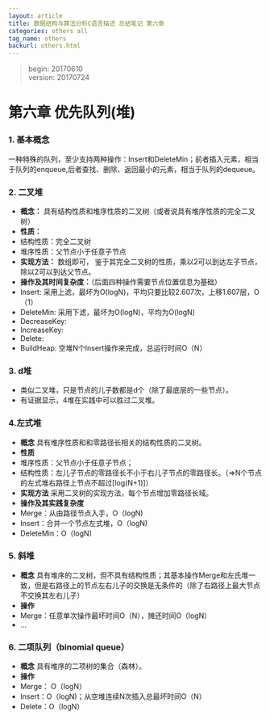 ```yaml
---
layout: article
title: 数据结构与算法分析C语言描述 总结笔记 第六章
categories: others all
tag_name: others
backurl: others.html
---
```

>begin: 20170610  
>version: 20170724

# 第六章 优先队列(堆)
### 1. 基本概念
一种特殊的队列，至少支持两种操作：Insert和DeleteMin；前者插入元素，相当于队列的enqueue,后者查找、删除、返回最小的元素，相当于队列的dequeue。
### 2. 二叉堆
- **概念：**
具有结构性质和堆序性质的二叉树（或者说具有堆序性质的完全二叉树）
- **性质：**
 - 结构性质：完全二叉树
 - 堆序性质：父节点小于任意子节点
- **实现方法：**
数组即可， 鉴于其完全二叉树的性质，乘以2可以到达左子节点，除以2可以到达父节点。
- **操作及其时间复杂度：**（后面四种操作需要节点位置信息为基础）
 - Insert:  采用上滤，最坏为O(logN)，平均只要比较2.607次，上移1.607层，O（1）
 - DeleteMin: 采用下滤，最坏为O(logN)，平均为O(logN)
 - DecreaseKey: 
 - IncreaseKey: 
 - Delete:
 - BuildHeap: 空堆N个Insert操作来完成，总运行时间O（N）

### 3. d堆
- 类似二叉堆，只是节点的儿子数都是d个（除了最底层的一些节点）。
- 有证据显示，4堆在实践中可以胜过二叉堆。

### 4.左式堆
- **概念**
具有堆序性质和和零路径长相关的结构性质的二叉树。 
- **性质**
 - 堆序性质：父节点小于任意子节点；
 - 结构性质：左儿子节点的零路径长不小于右儿子节点的零路径长。（=>N个节点的左式堆右路径上节点不超过[log(N+1)]）
- **实现方法**
采用二叉树的实现方法，每个节点增加零路径长域。
- **操作及其实践复杂度**
 - Merge：从由路径节点入手，O（logN)
 - Insert：合并一个节点左式堆，O（logN)
 - DeleteMin：O（logN)

### 5. 斜堆
- **概念**
具有堆序的二叉树，但不具有结构性质；其基本操作Merge和左氏堆一致，但是右路径上的节点左右儿子的交换是无条件的（除了右路径上最大节点不交换其左右儿子）
- **操作**
 - Merge：任意单次操作最坏时间O（N），摊还时间O（logN）
 - ...

### 6. 二项队列（binomial queue）
- **概念**
具有堆序的二项树的集合（森林）。
- **操作**
 - Merge： O（logN）
 - Insert：O（logN)；从空堆连续N次插入总最坏时间O（N）
 - Delete：O（logN）
